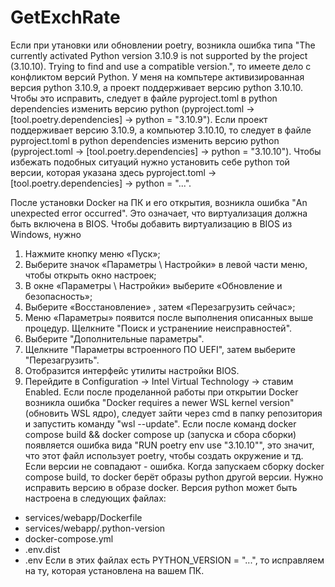 # GetExchRate

Если при утановки или обновлении poetry, возникла ошибка типа "The currently activated Python version 3.10.9 
is not supported by the project (3.10.10). Trying to find and use a compatible version.", то имеете дело с конфликтом
версий Python.
У меня на компьтере активизированная версия python 3.10.9, а проект поддерживает версию python 3.10.10. 
Чтобы это исправить, следует в файле pyproject.toml в python dependencies изменить версию python 
(pyproject.toml -> [tool.poetry.dependencies] -> python = "3.10.9").
Если проект поддерживает версию 3.10.9, а компьютер 3.10.10, то следует в файле pyproject.toml в python dependencies 
изменить версию python (pyproject.toml -> [tool.poetry.dependencies] -> python = "3.10.10").
Чтобы избежать подобных ситуаций нужно установить себе python той версии, которая указана здесь 
pyproject.toml -> [tool.poetry.dependencies] -> python = "...".

После установки Docker на ПК и его открытия, возникла ошибка "An unexpected error occurred". Это означает, 
что виртуализация должна быть включена в BIOS. Чтобы добавить виртуализацию в BIOS из Windows, нужно 
1. Нажмите кнопку меню «Пуск»; 
2. Выберите значок «Параметры \ Настройки» в левой части меню, чтобы открыть окно настроек; 
3. В окне «Параметры \ Настройки» выберите «Обновление и безопасность»;
4. Выберите «Восстановление» , затем «Перезагрузить сейчас»;
5. Меню «Параметры» появится после выполнения описанных выше процедур. Щелкните "Поиск и устранениие неисправностей".
6. Выберите "Дополнительные параметры".
7. Щелкните "Параметры встроенного ПО UEFI", затем выберите "Перезагрузить".
8. Отобразится интерфейс утилиты настройки BIOS.
9. Перейдите в Configuration -> Intel Virtual Technology -> ставим Enabled.
Если после проделанной работы при открытии Docker возникла ошибка "Docker requires a newer WSL kernel version"
(обновить WSL ядро), следует зайти через cmd в папку репозитория и запустить команду "wsl --update".
Если после команд docker compose build && docker compose up (запуска и сбора сборки) появляется ошибка вида 
"RUN poetry env use "3.10.10"", это значит, что этот файл использует poetry, чтобы создать окружение и тд. 
Если версии не совпадают - ошибка. Когда запускаем сборку docker compose build, то docker берёт образы python 
другой версии. Нужно исправить версию в образе docker. Версия python может быть настроена в следующих файлах:
- services/webapp/Dockerfile
- services/webapp/.python-version
- docker-compose.yml
- .env.dist
- .env
Если в этих файлах есть PYTHON_VERSION = "...", то исправляем на ту, которая установлена на вашем ПК.